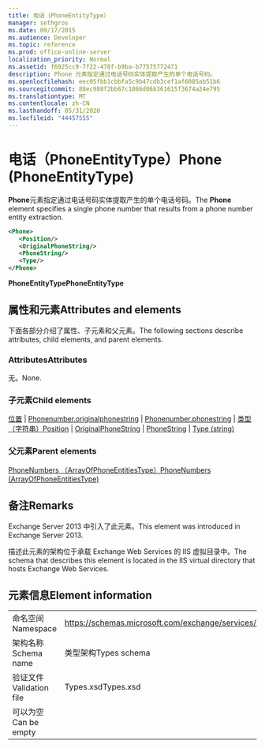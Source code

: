 ```yaml
---
title: 电话（PhoneEntityType）
manager: sethgros
ms.date: 09/17/2015
ms.audience: Developer
ms.topic: reference
ms.prod: office-online-server
localization_priority: Normal
ms.assetid: f6925cc9-7f22-478f-b9ba-b77575772471
description: Phone 元素指定通过电话号码实体提取产生的单个电话号码。
ms.openlocfilehash: eec05fbb1cbbfa5c9b47cdb3cef1af6085ab51b6
ms.sourcegitcommit: 88ec988f2bb67c1866d06b361615f3674a24e795
ms.translationtype: MT
ms.contentlocale: zh-CN
ms.lasthandoff: 05/31/2020
ms.locfileid: "44457555"
---
```

# <a name="phone-phoneentitytype"></a><span data-ttu-id="cc628-103">电话（PhoneEntityType）</span><span class="sxs-lookup"><span data-stu-id="cc628-103">Phone (PhoneEntityType)</span></span>

<span data-ttu-id="cc628-104">**Phone**元素指定通过电话号码实体提取产生的单个电话号码。</span><span class="sxs-lookup"><span data-stu-id="cc628-104">The **Phone** element specifies a single phone number that results from a phone number entity extraction.</span></span> 
  
```XML
<Phone>
   <Position/>
   <OriginalPhoneString/>
   <PhoneString/>
   <Type/>
</Phone>
```

 <span data-ttu-id="cc628-105">**PhoneEntityType**</span><span class="sxs-lookup"><span data-stu-id="cc628-105">**PhoneEntityType**</span></span>
## <a name="attributes-and-elements"></a><span data-ttu-id="cc628-106">属性和元素</span><span class="sxs-lookup"><span data-stu-id="cc628-106">Attributes and elements</span></span>

<span data-ttu-id="cc628-107">下面各部分介绍了属性、子元素和父元素。</span><span class="sxs-lookup"><span data-stu-id="cc628-107">The following sections describe attributes, child elements, and parent elements.</span></span>
  
### <a name="attributes"></a><span data-ttu-id="cc628-108">Attributes</span><span class="sxs-lookup"><span data-stu-id="cc628-108">Attributes</span></span>

<span data-ttu-id="cc628-109">无。</span><span class="sxs-lookup"><span data-stu-id="cc628-109">None.</span></span>
  
### <a name="child-elements"></a><span data-ttu-id="cc628-110">子元素</span><span class="sxs-lookup"><span data-stu-id="cc628-110">Child elements</span></span>

<span data-ttu-id="cc628-111">[位置](position.md)  | [Phonenumber.originalphonestring](originalphonestring.md)  | [Phonenumber.phonestring](phonestring.md)  | [类型（字符串）](type-string.md)</span><span class="sxs-lookup"><span data-stu-id="cc628-111">[Position](position.md) | [OriginalPhoneString](originalphonestring.md) | [PhoneString](phonestring.md) | [Type (string)](type-string.md)</span></span>
  
### <a name="parent-elements"></a><span data-ttu-id="cc628-112">父元素</span><span class="sxs-lookup"><span data-stu-id="cc628-112">Parent elements</span></span>

[<span data-ttu-id="cc628-113">PhoneNumbers （ArrayOfPhoneEntitiesType）</span><span class="sxs-lookup"><span data-stu-id="cc628-113">PhoneNumbers (ArrayOfPhoneEntitiesType)</span></span>](phonenumbers-arrayofphoneentitiestype.md)
  
## <a name="remarks"></a><span data-ttu-id="cc628-114">备注</span><span class="sxs-lookup"><span data-stu-id="cc628-114">Remarks</span></span>

<span data-ttu-id="cc628-115">Exchange Server 2013 中引入了此元素。</span><span class="sxs-lookup"><span data-stu-id="cc628-115">This element was introduced in Exchange Server 2013.</span></span>
  
<span data-ttu-id="cc628-116">描述此元素的架构位于承载 Exchange Web Services 的 IIS 虚拟目录中。</span><span class="sxs-lookup"><span data-stu-id="cc628-116">The schema that describes this element is located in the IIS virtual directory that hosts Exchange Web Services.</span></span>
  
## <a name="element-information"></a><span data-ttu-id="cc628-117">元素信息</span><span class="sxs-lookup"><span data-stu-id="cc628-117">Element information</span></span>

|||
|:-----|:-----|
|<span data-ttu-id="cc628-118">命名空间</span><span class="sxs-lookup"><span data-stu-id="cc628-118">Namespace</span></span>  <br/> |https://schemas.microsoft.com/exchange/services/2006/types  <br/> |
|<span data-ttu-id="cc628-119">架构名称</span><span class="sxs-lookup"><span data-stu-id="cc628-119">Schema name</span></span>  <br/> |<span data-ttu-id="cc628-120">类型架构</span><span class="sxs-lookup"><span data-stu-id="cc628-120">Types schema</span></span>  <br/> |
|<span data-ttu-id="cc628-121">验证文件</span><span class="sxs-lookup"><span data-stu-id="cc628-121">Validation file</span></span>  <br/> |<span data-ttu-id="cc628-122">Types.xsd</span><span class="sxs-lookup"><span data-stu-id="cc628-122">Types.xsd</span></span>  <br/> |
|<span data-ttu-id="cc628-123">可以为空</span><span class="sxs-lookup"><span data-stu-id="cc628-123">Can be empty</span></span>  <br/> ||
   

